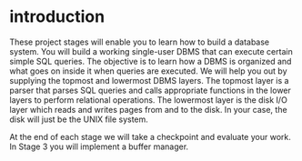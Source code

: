 # introduction

These project stages will enable you to learn how to build a database system. You will build a working single-user DBMS that can execute certain simple SQL queries. The objective is to learn how a DBMS is organized and what goes on inside it when queries are executed. We will help you out by supplying the topmost and lowermost DBMS layers. The topmost layer is a parser that parses SQL queries and calls appropriate functions in the lower layers to perform relational operations. The lowermost layer is the disk I/O layer which reads and writes pages from and to the disk. In your case, the disk will just be the UNIX file system.  

At the end of each stage we will take a checkpoint and evaluate your work.  In Stage 3 you will implement a buffer manager.

